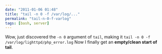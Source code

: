 ```yaml
---
date: "2011-01-06 01:48"
title: "tail -n 0 -f /var/log/..."
permalink: "tail-n-0-f-varlog"
tags: [bash, server]
---
```


Wow, just discovered the <code>-n 0</code> argument of <code>tail</code>, making it
<code lang="bash">tail -n 0 -f /var/log/lighttpd/php_error.log</code>
Now I finally get an <strong>empty/clean start of tail</strong>.
